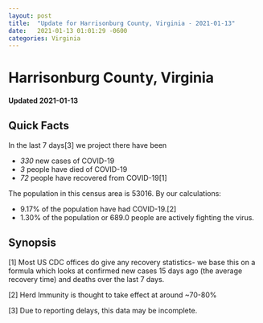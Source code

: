 ```yaml
---
layout: post
title:  "Update for Harrisonburg County, Virginia - 2021-01-13"
date:   2021-01-13 01:01:29 -0600
categories: Virginia
---
```


# Harrisonburg County, Virginia
#### Updated 2021-01-13

## Quick Facts

In the last 7 days[3] we project there have been
- *330* new cases of COVID-19
- *3* people have died of COVID-19
- *72* people have recovered from COVID-19[1]

The population in this census area is 53016. By our calculations:
- 9.17% of the population have had COVID-19.[2]
- 1.30% of the population or 689.0 people are actively fighting the virus.

## Synopsis




[1] Most US CDC offices do give any recovery statistics- we base this on a formula which looks at confirmed new cases
15 days ago (the average recovery time) and deaths over the last 7 days.

[2] Herd Immunity is thought to take effect at around ~70-80%

[3] Due to reporting delays, this data may be incomplete.
 
    